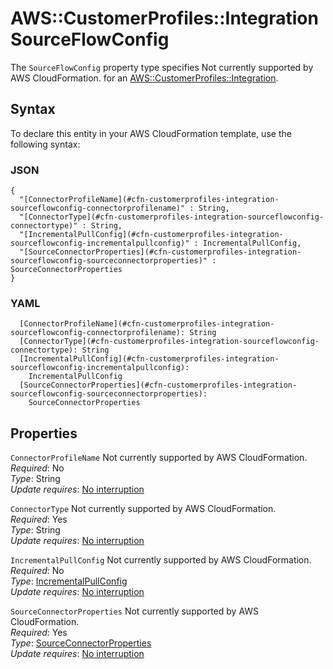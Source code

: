 # AWS::CustomerProfiles::Integration SourceFlowConfig<a name="aws-properties-customerprofiles-integration-sourceflowconfig"></a>

<a name="aws-properties-customerprofiles-integration-sourceflowconfig-description"></a>The `SourceFlowConfig` property type specifies Not currently supported by AWS CloudFormation\. for an [AWS::CustomerProfiles::Integration](aws-resource-customerprofiles-integration.md)\.

## Syntax<a name="aws-properties-customerprofiles-integration-sourceflowconfig-syntax"></a>

To declare this entity in your AWS CloudFormation template, use the following syntax:

### JSON<a name="aws-properties-customerprofiles-integration-sourceflowconfig-syntax.json"></a>

```
{
  "[ConnectorProfileName](#cfn-customerprofiles-integration-sourceflowconfig-connectorprofilename)" : String,
  "[ConnectorType](#cfn-customerprofiles-integration-sourceflowconfig-connectortype)" : String,
  "[IncrementalPullConfig](#cfn-customerprofiles-integration-sourceflowconfig-incrementalpullconfig)" : IncrementalPullConfig,
  "[SourceConnectorProperties](#cfn-customerprofiles-integration-sourceflowconfig-sourceconnectorproperties)" : SourceConnectorProperties
}
```

### YAML<a name="aws-properties-customerprofiles-integration-sourceflowconfig-syntax.yaml"></a>

```
  [ConnectorProfileName](#cfn-customerprofiles-integration-sourceflowconfig-connectorprofilename): String
  [ConnectorType](#cfn-customerprofiles-integration-sourceflowconfig-connectortype): String
  [IncrementalPullConfig](#cfn-customerprofiles-integration-sourceflowconfig-incrementalpullconfig): 
    IncrementalPullConfig
  [SourceConnectorProperties](#cfn-customerprofiles-integration-sourceflowconfig-sourceconnectorproperties): 
    SourceConnectorProperties
```

## Properties<a name="aws-properties-customerprofiles-integration-sourceflowconfig-properties"></a>

`ConnectorProfileName`  <a name="cfn-customerprofiles-integration-sourceflowconfig-connectorprofilename"></a>
Not currently supported by AWS CloudFormation\.  
*Required*: No  
*Type*: String  
*Update requires*: [No interruption](https://docs.aws.amazon.com/AWSCloudFormation/latest/UserGuide/using-cfn-updating-stacks-update-behaviors.html#update-no-interrupt)

`ConnectorType`  <a name="cfn-customerprofiles-integration-sourceflowconfig-connectortype"></a>
Not currently supported by AWS CloudFormation\.  
*Required*: Yes  
*Type*: String  
*Update requires*: [No interruption](https://docs.aws.amazon.com/AWSCloudFormation/latest/UserGuide/using-cfn-updating-stacks-update-behaviors.html#update-no-interrupt)

`IncrementalPullConfig`  <a name="cfn-customerprofiles-integration-sourceflowconfig-incrementalpullconfig"></a>
Not currently supported by AWS CloudFormation\.  
*Required*: No  
*Type*: [IncrementalPullConfig](aws-properties-customerprofiles-integration-incrementalpullconfig.md)  
*Update requires*: [No interruption](https://docs.aws.amazon.com/AWSCloudFormation/latest/UserGuide/using-cfn-updating-stacks-update-behaviors.html#update-no-interrupt)

`SourceConnectorProperties`  <a name="cfn-customerprofiles-integration-sourceflowconfig-sourceconnectorproperties"></a>
Not currently supported by AWS CloudFormation\.  
*Required*: Yes  
*Type*: [SourceConnectorProperties](aws-properties-customerprofiles-integration-sourceconnectorproperties.md)  
*Update requires*: [No interruption](https://docs.aws.amazon.com/AWSCloudFormation/latest/UserGuide/using-cfn-updating-stacks-update-behaviors.html#update-no-interrupt)